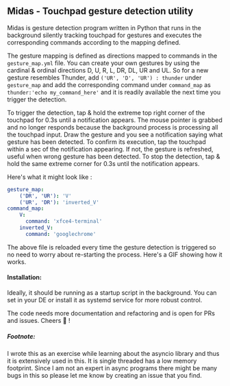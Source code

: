 ## Midas - Touchpad gesture detection utility

Midas is gesture detection program written in Python that runs in the background silently tracking touchpad for gestures and executes the corresponding commands according to the mapping defined. 

The gesture mapping is defined as directions mapped to commands in the `gesture_map.yml` file.  You can create your own gestures by using the cardinal & ordinal directions D, U, R, L, DR, DL, UR and UL. So for a new gesture resembles  Thunder, add `('UR', 'D', 'UR') : thunder` under `gesture_map` and add the corresponding command under `command_map`  as `thunder:'echo my_command_here'` and it is readily available the next time you trigger the detection.  

To trigger the detection, tap & hold the extreme top right corner of the touchpad for 0.3s until a notification appears. The mouse pointer is grabbed and no longer responds because the background process is processing all the touchpad input. Draw the gesture and you see a notification saying what gesture has been detected. To confirm its execution, tap the touchpad within a sec of the notification appearing. If not, the gesture is refreshed, useful when wrong gesture has been detected. To stop the detection, tap & hold the same extreme corner for 0.3s until the notification appears.

Here's what it might look like :

```yaml
gesture_map:
    ('DR', 'UR'): 'V'
    ('UR', 'DR'): 'inverted_V'
command_map:
    V:
      command: 'xfce4-terminal'
    inverted_V:
      command: 'googlechrome'
```

The above file is reloaded every time the gesture detection is triggered so no need to worry about re-starting the process. Here's a GIF showing how it works.

#### Installation:
Ideally, it should be running as a startup script in the background. You can set in your DE or install it as systemd service for more robust control. 

The code needs more documentation and refactoring and is open for PRs and issues. Cheers :beers: !
##### Footnote:

I wrote this as an exercise while learning about the asyncio library and thus it is extensively used in this. It is single threaded has a low memory footprint. Since I am not an expert in async programs there might be many bugs in this so please let me know by creating an issue that you find. 